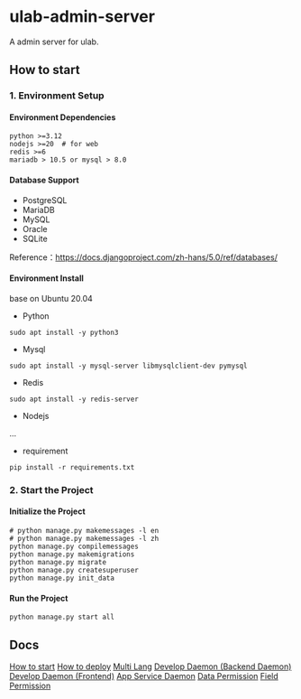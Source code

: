 # ulab-admin-server
A admin server for ulab.

## How to start

### 1. Environment Setup

#### Environment Dependencies

```text
python >=3.12
nodejs >=20  # for web
redis >=6
mariadb > 10.5 or mysql > 8.0
```

#### Database Support

- PostgreSQL
- MariaDB
- MySQL
- Oracle
- SQLite

Reference：https://docs.djangoproject.com/zh-hans/5.0/ref/databases/

#### Environment Install

base on Ubuntu 20.04

- Python

```shell
sudo apt install -y python3
```

- Mysql

```shell
sudo apt install -y mysql-server libmysqlclient-dev pymysql
```

- Redis

```shell
sudo apt install -y redis-server
```

- Nodejs

...

- requirement

```shell
pip install -r requirements.txt
```

### 2. Start the Project

#### Initialize the Project

```shell
# python manage.py makemessages -l en
# python manage.py makemessages -l zh
python manage.py compilemessages
python manage.py makemigrations
python manage.py migrate
python manage.py createsuperuser
python manage.py init_data
```

#### Run the Project

```shell
python manage.py start all
```

## Docs

[How to start](./docs/start.md)
[How to deploy](./docs/deploy.md)
[Multi Lang](./docs/multi-lang.md)
[Develop Daemon (Backend Daemon)](./docs/backend%20damon.md)
[Develop Daemon (Frontend)](./docs/web.md)
[App Service Daemon](./docs/app%20service%20daemon.md)
[Data Permission](./docs/data-permission.md)
[Field Permission](./docs/field-permission.md)